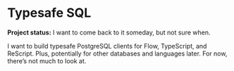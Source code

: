 # Typesafe SQL

**Project status:** I want to come back to it someday, but not sure when.

I want to build typesafe PostgreSQL clients for Flow, TypeScript, and ReScript.
Plus, potentially for other databases and languages later.
For now, there’s not much to look at.
